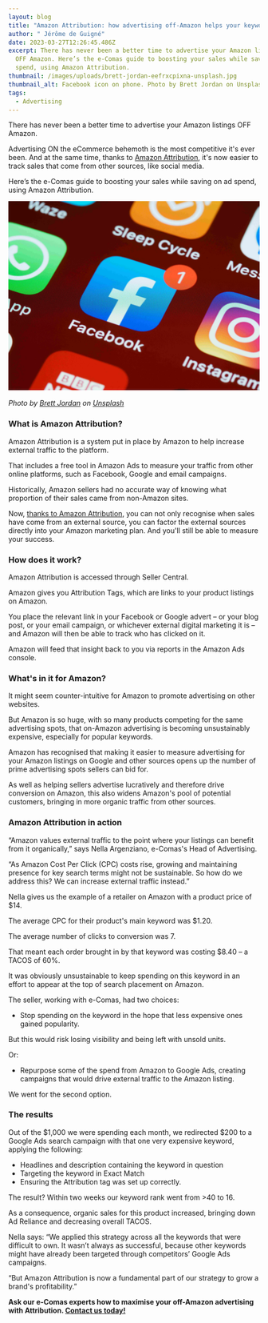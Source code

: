 ```yaml
---
layout: blog
title: "Amazon Attribution: how advertising off-Amazon helps your keyword ranking"
author: " Jérôme de Guigné"
date: 2023-03-27T12:26:45.486Z
excerpt: There has never been a better time to advertise your Amazon listings
  OFF Amazon. Here’s the e-Comas guide to boosting your sales while saving on ad
  spend, using Amazon Attribution.
thumbnail: /images/uploads/brett-jordan-eefrxcpixna-unsplash.jpg
thumbnail_alt: Facebook icon on phone. Photo by Brett Jordan on Unsplash
tags:
  - Advertising
---
```

<!--StartFragment-->

There has never been a better time to advertise your Amazon listings OFF Amazon.

Advertising ON the eCommerce behemoth is the most competitive it's ever been. And at the same time, thanks to [Amazon Attribution](https://advertising.amazon.com/solutions/products/amazon-attribution), it's now easier to track sales that come from other sources, like social media.

Here’s the e-Comas guide to boosting your sales while saving on ad spend, using Amazon Attribution.

![Photo of phone icons including Facebook](/images/uploads/brett-jordan-eefrxcpixna-unsplash.jpg "Photo by Brett Jordan on Unsplash")

*Photo by [Brett Jordan](https://unsplash.com/@brett_jordan?utm_source=unsplash&utm_medium=referral&utm_content=creditCopyText) on [Unsplash](https://unsplash.com/photos/EefRxCpIxnA?utm_source=unsplash&utm_medium=referral&utm_content=creditCopyText)*

### What is Amazon Attribution?

Amazon Attribution is a system put in place by Amazon to help increase external traffic to the platform.

That includes a free tool in Amazon Ads to measure your traffic from other online platforms, such as Facebook, Google and email campaigns.

Historically, Amazon sellers had no accurate way of knowing what proportion of their sales came from non-Amazon sites.

Now, [thanks to Amazon Attribution](https://e-comas.com/2022/03/16/amazon-attribution-what-you-need-to-know.html), you can not only recognise when sales have come from an external source, you can factor the external sources directly into your Amazon marketing plan. And you'll still be able to measure your success.

### How does it work?

Amazon Attribution is accessed through Seller Central.

Amazon gives you Attribution Tags, which are links to your product listings on Amazon.

You place the relevant link in your Facebook or Google advert – or your blog post, or your email campaign, or whichever external digital marketing it is – and Amazon will then be able to track who has clicked on it.

Amazon will feed that insight back to you via reports in the Amazon Ads console.

### What's in it for Amazon?

It might seem counter-intuitive for Amazon to promote advertising on other websites.

But Amazon is so huge, with so many products competing for the same advertising spots, that on-Amazon advertising is becoming unsustainably expensive, especially for popular keywords.

Amazon has recognised that making it easier to measure advertising for your Amazon listings on Google and other sources opens up the number of prime advertising spots sellers can bid for.

As well as helping sellers advertise lucratively and therefore drive conversion on Amazon, this also widens Amazon's pool of potential customers, bringing in more organic traffic from other sources.

### Amazon Attribution in action

“Amazon values external traffic to the point where your listings can benefit from it organically,” says Nella Argenziano, e-Comas's Head of Advertising.

“As Amazon Cost Per Click (CPC) costs rise, growing and maintaining presence for key search terms might not be sustainable. So how do we address this? We can increase external traffic instead.”

Nella gives us the example of a retailer on Amazon with a product price of $14.

The average CPC for their product's main keyword was $1.20.

The average number of clicks to conversion was 7.

That meant each order brought in by that keyword was costing $8.40 – a TACOS of 60%.

It was obviously unsustainable to keep spending on this keyword in an effort to appear at the top of search placement on Amazon.

The seller, working with e-Comas, had two choices:

* Stop spending on the keyword in the hope that less expensive ones gained popularity. 

But this would risk losing visibility and being left with unsold units.

Or:

* Repurpose some of the spend from Amazon to Google Ads, creating campaigns that would drive external traffic to the Amazon listing.

We went for the second option.

### The results

Out of the $1,000 we were spending each month, we redirected $200 to a Google Ads search campaign with that one very expensive keyword, applying the following:

* Headlines and description containing the keyword in question
* Targeting the keyword in Exact Match
* Ensuring the Attribution tag was set up correctly.

The result? Within two weeks our keyword rank went from >40 to 16.

As a consequence, organic sales for this product increased, bringing down Ad Reliance and decreasing overall TACOS.

Nella says: “We applied this strategy across all the keywords that were difficult to own. It wasn’t always as successful, because other keywords might have already been targeted through competitors’ Google Ads campaigns.

“But Amazon Attribution is now a fundamental part of our strategy to grow a brand's profitability.”

**Ask our e-Comas experts how to maximise your off-Amazon advertising with Attribution. [Contact us today!](http://e-comas.com/contact.html)**

<!--EndFragment-->